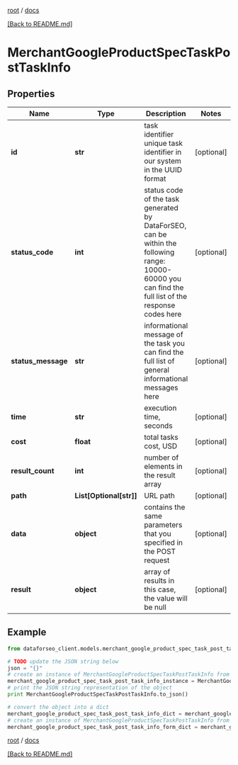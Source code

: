 [root](./../ "root") / [docs](./ "docs")

[[Back to README.md]](./../README.md "[Back to README.md]")

# MerchantGoogleProductSpecTaskPostTaskInfo

## Properties

Name | Type | Description | Notes
------------ | ------------- | ------------- | -------------
**id** | **str** | task identifier unique task identifier in our system in the UUID format | [optional]
**status_code** | **int** | status code of the task generated by DataForSEO, can be within the following range: 10000-60000 you can find the full list of the response codes here | [optional]
**status_message** | **str** | informational message of the task you can find the full list of general informational messages here | [optional]
**time** | **str** | execution time, seconds | [optional]
**cost** | **float** | total tasks cost, USD | [optional]
**result_count** | **int** | number of elements in the result array | [optional]
**path** | **List[Optional[str]]** | URL path | [optional]
**data** | **object** | contains the same parameters that you specified in the POST request | [optional]
**result** | **object** | array of results in this case, the value will be null | [optional]

## Example

```python
from dataforseo_client.models.merchant_google_product_spec_task_post_task_info import MerchantGoogleProductSpecTaskPostTaskInfo

# TODO update the JSON string below
json = "{}"
# create an instance of MerchantGoogleProductSpecTaskPostTaskInfo from a JSON string
merchant_google_product_spec_task_post_task_info_instance = MerchantGoogleProductSpecTaskPostTaskInfo.from_json(json)
# print the JSON string representation of the object
print MerchantGoogleProductSpecTaskPostTaskInfo.to_json()

# convert the object into a dict
merchant_google_product_spec_task_post_task_info_dict = merchant_google_product_spec_task_post_task_info_instance.to_dict()
# create an instance of MerchantGoogleProductSpecTaskPostTaskInfo from a dict
merchant_google_product_spec_task_post_task_info_form_dict = merchant_google_product_spec_task_post_task_info.from_dict(merchant_google_product_spec_task_post_task_info_dict)
```

  

[root](./../ "root") / [docs](./ "docs")

[[Back to README.md]](./../README.md "[Back to README.md]")